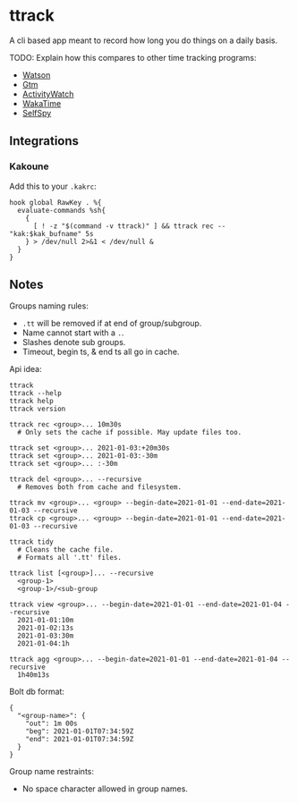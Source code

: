 # ttrack
A cli based app meant to record how long you do things on a daily basis.

TODO: Explain how this compares to other time tracking programs:
- [Watson](https://tailordev.github.io/Watson/)
- [Gtm](https://github.com/laughedelic/gtm)
- [ActivityWatch](https://github.com/ActivityWatch/activitywatch)
- [WakaTime](https://wakatime.com/)
- [SelfSpy](https://github.com/selfspy/selfspy)

## Integrations
### Kakoune
Add this to your `.kakrc`:
```
hook global RawKey . %{
  evaluate-commands %sh{
    {
      [ ! -z "$(command -v ttrack)" ] && ttrack rec -- "kak:$kak_bufname" 5s
    } > /dev/null 2>&1 < /dev/null &
  }
}
```

## Notes
Groups naming rules:
- `.tt` will be removed if at end of group/subgroup.
- Name cannot start with a `.`.
- Slashes denote sub groups.
- Timeout, begin ts, & end ts all go in cache.

Api idea:
```
ttrack 
ttrack --help
ttrack help
ttrack version

ttrack rec <group>... 10m30s
  # Only sets the cache if possible. May update files too.

ttrack set <group>... 2021-01-03:+20m30s
ttrack set <group>... 2021-01-03:-30m
ttrack set <group>... :-30m

ttrack del <group>... --recursive
  # Removes both from cache and filesystem.

ttrack mv <group>... <group> --begin-date=2021-01-01 --end-date=2021-01-03 --recursive
ttrack cp <group>... <group> --begin-date=2021-01-01 --end-date=2021-01-03 --recursive

ttrack tidy
  # Cleans the cache file.
  # Formats all '.tt' files.
  
ttrack list [<group>]... --recursive
  <group-1>
  <group-1>/<sub-group

ttrack view <group>... --begin-date=2021-01-01 --end-date=2021-01-04 --recursive
  2021-01-01:10m
  2021-01-02:13s
  2021-01-03:30m
  2021-01-04:1h

ttrack agg <group>... --begin-date=2021-01-01 --end-date=2021-01-04 --recursive
  1h40m13s
```

Bolt db format:
```
{
  "<group-name>": {
    "out": 1m 00s
    "beg": 2021-01-01T07:34:59Z
    "end": 2021-01-01T07:34:59Z
  }
}
```

Group name restraints:
- No space character allowed in group names.
